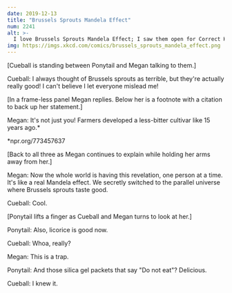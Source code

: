 ```yaml
---
date: 2019-12-13
title: "Brussels Sprouts Mandela Effect"
num: 2241
alt: >-
  I love Brussels Sprouts Mandela Effect; I saw them open for Correct Horse Battery Staple.
img: https://imgs.xkcd.com/comics/brussels_sprouts_mandela_effect.png
---
```

[Cueball is standing between Ponytail and Megan talking to them.]

Cueball: I always thought of Brussels sprouts as terrible, but they're actually really good! I can't believe I let everyone mislead me!

[In a frame-less panel Megan replies. Below her is a footnote with a citation to back up her statement.]

Megan: It's not just you! Farmers developed a less-bitter cultivar like 15 years ago.*

*npr.org/773457637

[Back to all three as Megan continues to explain while holding her arms away from her.]

Megan: Now the whole world is having this revelation, one person at a time. It's like a real Mandela effect. We secretly switched to the parallel universe where Brussels sprouts taste good.

Cueball: Cool.

[Ponytail lifts a finger as Cueball and Megan turns to look at her.]

Ponytail: Also, licorice is good now.

Cueball: Whoa, really?

Megan: This is a trap.

Ponytail: And those silica gel packets that say "Do not eat"? Delicious.

Cueball: I knew it.